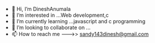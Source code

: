 - 👋 Hi, I’m DineshAnumala
- 👀 I’m interested in ...Web development,c
- 🌱 I’m currently learning ...javascript and c programming
- 💞️ I’m looking to collaborate on ...
- 📫 How to reach me --->> sandy143dinesh@gmail.com

<!---
DineshAnumala/DineshAnumala is a ✨ special ✨ repository because its `README.md` (this file) appears on your GitHub profile.
You can click the Preview link to take a look at your changes.
--->
